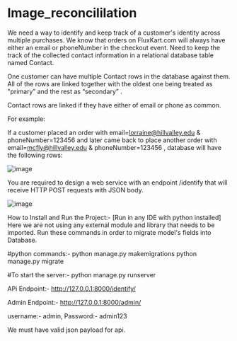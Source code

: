 # Image_reconcililation

We need a way to identify and keep track of a customer's identity across multiple purchases.
We know that orders on FluxKart.com will always have either an email or phoneNumber in the checkout event.
Need to keep the track of the collected contact information in a relational database table named Contact.

One customer can have multiple Contact rows in the database against them. All of the rows are linked together
with the oldest one being treated as "primary” and the rest as “secondary” .

Contact rows are linked if they have either of email or phone as common.

For example:

If a customer placed an order with
email=lorraine@hillvalley.edu & phoneNumber=123456
and later came back to place another order with
email=mcfly@hillvalley.edu & phoneNumber=123456 ,
database will have the following rows:

![image](https://github.com/user-attachments/assets/9058c3db-1f5e-45f8-a58a-458d8b381986)

You are required to design a web service with an endpoint /identify that will receive HTTP POST requests with
JSON body.

![image](https://github.com/user-attachments/assets/4445cb53-e61a-49d5-9470-3e694bc826c7)


How to Install and Run the Project:- [Run in any IDE with python installed]
Here we are not using any external module and library that needs to be imported.
Run these commands in order to migrate model's fields into Database.

#python commands:-
python manage.py makemigrations
python manage.py migrate

#To start the server:-
python manage.py runserver

APi Endpoint:- http://127.0.0.1:8000/identify/

Admin Endpoint:- http://127.0.0.1:8000/admin/

username:- admin, 
Password:- admin123

We must have valid json payload for api.
